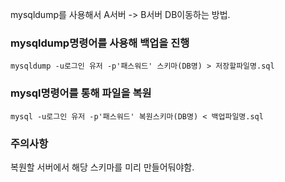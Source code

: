 mysqldump를 사용해서 A서버 -> B서버 DB이동하는 방법.

### mysqldump명령어를 사용해 백업을 진행
```
mysqldump -u로그인 유저 -p'패스워드' 스키마(DB명) > 저장할파일명.sql
```

### mysql명령어를 통해 파일을 복원
```
mysql -u로그인 유저 -p'패스워드' 복원스키마(DB명) < 백업파일명.sql 
```


### 주의사항
복원할 서버에서 해당 스키마를 미리 만들어둬야함.